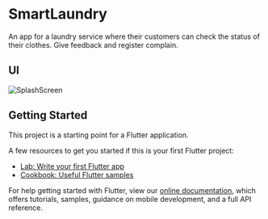 # SmartLaundry

An app for a laundry service where their customers can check the status of their clothes. Give feedback and register complain.

## UI

![SplashScreen](https://theluxek-customer-admin.000webhostapp.com/gitImages/smartLaundry.jpg)

## Getting Started

This project is a starting point for a Flutter application.

A few resources to get you started if this is your first Flutter project:

- [Lab: Write your first Flutter app](https://flutter.dev/docs/get-started/codelab)
- [Cookbook: Useful Flutter samples](https://flutter.dev/docs/cookbook)

For help getting started with Flutter, view our
[online documentation](https://flutter.dev/docs), which offers tutorials,
samples, guidance on mobile development, and a full API reference.
